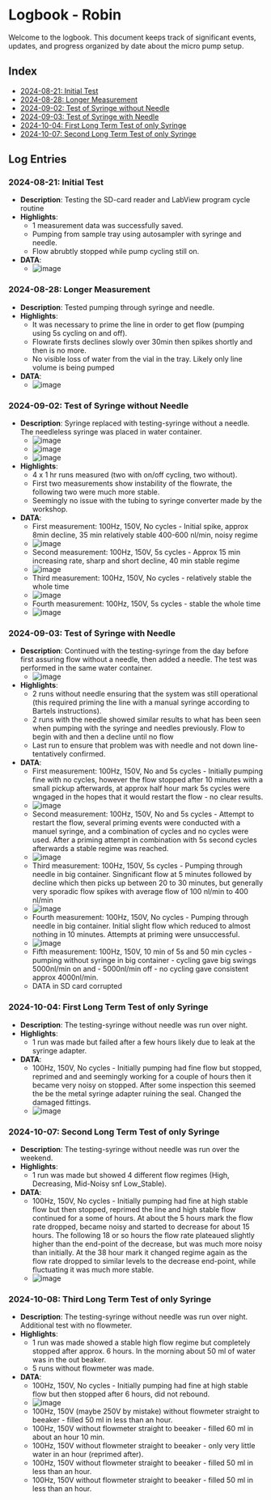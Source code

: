 # Logbook - Robin

Welcome to the logbook. This document keeps track of significant events, updates, and progress organized by date about the micro pump setup. 

## Index

- [2024-08-21: Initial Test](#2024-08-21-initial-test)
- [2024-08-28: Longer Measurement](#2024-08-28-longer-measurement)
- [2024-09-02: Test of Syringe without Needle](#2024-09-02-test-of-syringe-without-needle)
- [2024-09-03: Test of Syringe with Needle](#2024-09-02-test-of-syringe-with-needle)
- [2024-10-04: First Long Term Test of only Syringe](#2024-10-04-first-long-term-test-of-only-syringe)
- [2024-10-07: Second Long Term Test of only Syringe](#2024-10-04-second-long-term-test-of-only-syringe)

## Log Entries

### 2024-08-21: Initial Test
- **Description**: Testing the SD-card reader and LabView program cycle routine
- **Highlights**: 
  - 1 measurement data was successfully saved.
  - Pumping from sample tray using autosampler with syringe and needle.
  - Flow abrubtly stopped while pump cycling still on.
- **DATA**: 
  - ![image](https://github.com/vgkinis/high_accuracy_vaporiser_NBI/blob/main/Robin_data/Flow_tests/TEST_100Hz_150V_cycle5s_210824.png)

### 2024-08-28: Longer Measurement
- **Description**: Tested pumping through syringe and needle.
- **Highlights**: 
  - It was necessary to prime the line in order to get flow (pumping using 5s cycling on and off).
  - Flowrate firsts declines slowly over 30min then spikes shortly and then is no more.
  - No visible loss of water from the vial in the tray. Likely only line volume is being pumped
- **DATA**: 
  - ![image](https://github.com/vgkinis/high_accuracy_vaporiser_NBI/blob/main/Robin_data/Flow_tests/TEST_100Hz_150V_cycle5s_280824.png)

### 2024-09-02: Test of Syringe without Needle
- **Description**: Syringe replaced with testing-syringe without a needle. The needleless syringe was placed in water container.
  - ![image](https://github.com/vgkinis/high_accuracy_vaporiser_NBI/blob/main/Robin_data/Flow_tests/IMAGES/IMG_syringe_noneedle_side.png)
  - ![image](https://github.com/vgkinis/high_accuracy_vaporiser_NBI/blob/main/Robin_data/Flow_tests/IMAGES/IMG_syringe_noneedle_top.png)
  - ![image](https://github.com/vgkinis/high_accuracy_vaporiser_NBI/blob/main/Robin_data/Flow_tests/IMAGES/IMG_line_end.png)
- **Highlights**: 
  - 4 x 1 hr runs measured (two with on/off cycling, two without).
  - First two measurements show instability of the flowrate, the following two were much more stable.
  - Seemingly no issue with the tubing to syringe converter made by the workshop.
- **DATA**: 
  - First measurement: 100Hz, 150V, No cycles - Initial spike, approx 8min decline, 35 min relatively stable 400-600 nl/min, noisy regime
  - ![image](https://github.com/vgkinis/high_accuracy_vaporiser_NBI/blob/main/Robin_data/Flow_tests/TEST_100Hz_150V_cycleNO_020924.png)
  - Second measurement: 100Hz, 150V, 5s cycles - Approx 15 min increasing rate, sharp and short decline, 40 min stable regime
  - ![image](https://github.com/vgkinis/high_accuracy_vaporiser_NBI/blob/main/Robin_data/Flow_tests/TEST_100Hz_150V_cycle5s_020924.png)
  - Third measurement: 100Hz, 150V, No cycles - relatively stable the whole time
  - ![image](https://github.com/vgkinis/high_accuracy_vaporiser_NBI/blob/main/Robin_data/Flow_tests/TEST_100Hz_150V_cycleNO_020924_n2.png)
  - Fourth measurement: 100Hz, 150V, 5s cycles - stable the whole time
  - ![image](https://github.com/vgkinis/high_accuracy_vaporiser_NBI/blob/main/Robin_data/Flow_tests/TEST_100Hz_150V_cycle5s_020924_n2.png)
  
### 2024-09-03: Test of Syringe with Needle
- **Description**: Continued with the testing-syringe from the day before first assuring flow without a needle, then added a needle. The test was performed in the same water container.
  - ![image](https://github.com/vgkinis/high_accuracy_vaporiser_NBI/blob/main/Robin_data/Flow_tests/IMAGES/IMG_syringe_needle.png)
- **Highlights**: 
  - 2 runs without needle ensuring that the system was still operational (this required priming the line with a manual syringe according to Bartels instructions).
  - 2 runs with the needle showed similar results to what has been seen when pumping with the syringe and needles previously. Flow to begin with and then a decline until no flow
  - Last run to ensure that problem was with needle and not down line- tentatively confirmed.
- **DATA**: 
  - First measurement: 100Hz, 150V, No and 5s cycles - Initially pumping fine with no cycles, however the flow stopped after 10 minutes with a small pickup afterwards, at approx half hour mark 5s cycles were wngaged in the hopes that it would restart the flow - no clear results.
  - ![image](https://github.com/vgkinis/high_accuracy_vaporiser_NBI/blob/main/Robin_data/Flow_tests/TEST_100Hz_150V_cycleNO5s_030924.png)
  - Second measurement: 100Hz, 150V, No and 5s cycles - Attempt to restart the flow, several priming events were conducted with a manuel syringe, and a combination of cycles and no cycles were used. After a priming attempt in combination with 5s second cycles afterwards a stable regime was reached.
  - ![image](https://github.com/vgkinis/high_accuracy_vaporiser_NBI/blob/main/Robin_data/Flow_tests/TEST_100Hz_150V_cycleNO5s_030924_priming.png)
  - Third measurement: 100Hz, 150V, 5s cycles - Pumping through needle in big container. Singnificant flow at 5 minutes followed by decline which then picks up between 20 to 30 minutes, but generally very sporadic flow spikes with average flow of 100 nl/min to 400 nl/min
  - ![image](https://github.com/vgkinis/high_accuracy_vaporiser_NBI/blob/main/Robin_data/Flow_tests/TEST_100Hz_150V_cycle5s_030924_needle1.png)
  - Fourth measurement: 100Hz, 150V, No cycles - Pumping through needle in big container. Initial slight flow which reduced to almost nothing in 10 minutes. Attempts at priming were unsuccessful.
  - ![image](https://github.com/vgkinis/high_accuracy_vaporiser_NBI/blob/main/Robin_data/Flow_tests/TEST_100Hz_150V_cycleNO_030924_needle2_priming.png)
  - Fifth measurement: 100Hz, 150V, 10 min of 5s and 50 min cycles - pumping without syringe in big container - cycling gave big swings 5000nl/min on and - 5000nl/min off - no cycling gave consistent approx 4000nl/min.
  - DATA in SD card corrupted

### 2024-10-04: First Long Term Test of only Syringe
- **Description**: The testing-syringe without needle was run over night.
- **Highlights**: 
  - 1 run was made but failed after a few hours likely due to leak at the syringe adapter.
- **DATA**: 
  - 100Hz, 150V, No cycles - Initially pumping had fine flow but stopped, reprimed and and seemingly working for a couple of hours then it became very noisy on stopped. After some inspection this seemed the be the metal syringe adapter ruining the seal. Changed the damaged fittings.
  - ![image](https://github.com/vgkinis/high_accuracy_vaporiser_NBI/blob/main/Robin_data/Long_test_041024/TEST_100Hz_150V_cycleNO_041024.png)

### 2024-10-07: Second Long Term Test of only Syringe
- **Description**: The testing-syringe without needle was run over the weekend.
- **Highlights**: 
  - 1 run was made but showed 4 different flow regimes (High, Decreasing, Mid-Noisy snf Low_Stable).
- **DATA**: 
  - 100Hz, 150V, No cycles - Initially pumping had fine at high stable flow but then stopped, reprimed the line and high stable flow continued for a some of hours. At about the 5 hours mark the flow rate dropped, became noisy and started to decrease for about 15 hours. The following 18 or so hours the flow rate plateaued slightly higher than the end-point of the decrease, but was much more noisy than initially. At the 38 hour mark it changed regime again as the flow rate dropped to similar levels to the decrease end-point, while fluctuating it was much more stable.
  - ![image](https://github.com/vgkinis/high_accuracy_vaporiser_NBI/blob/main/Robin_data/Long_test_071024/TEST_100Hz_150V_cycleNO_071024.png)

### 2024-10-08: Third Long Term Test of only Syringe
- **Description**: The testing-syringe without needle was run over night. Additional test with no flowmeter.
- **Highlights**: 
  - 1 run was made showed a stable high flow regime but completely stopped after approx. 6 hours. In the morning about 50 ml of water was in the out beaker.
  - 5 runs without flowmeter was made.
- **DATA**: 
  - 100Hz, 150V, No cycles - Initially pumping had fine at high stable flow but then stopped after 6 hours, did not rebound.
  - ![image](https://github.com/vgkinis/high_accuracy_vaporiser_NBI/blob/main/Robin_data/Long_test_081024/TEST_100Hz_150V_cycleNO_081024.png)
  - 100Hz, 150V (maybe 250V by mistake) without flowmeter straight to beeaker - filled 50 ml in less than an hour.
  - 100Hz, 150V without flowmeter straight to beeaker - filled 60 ml in about an hour 10 min.
  - 100Hz, 150V without flowmeter straight to beeaker - only very little water in an hour (reprimed after).
  - 100Hz, 150V without flowmeter straight to beeaker - filled 50 ml in less than an hour.
  - 100Hz, 150V without flowmeter straight to beeaker - filled 50 ml in less than an hour.

